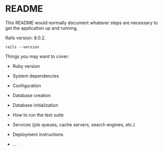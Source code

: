 # README

This README would normally document whatever steps are necessary to get the
application up and running.

Rails version: 8.0.2.

```
rails --version

```

Things you may want to cover:

* Ruby version

* System dependencies

* Configuration

* Database creation

* Database initialization

* How to run the test suite

* Services (job queues, cache servers, search engines, etc.)

* Deployment instructions

* ...
